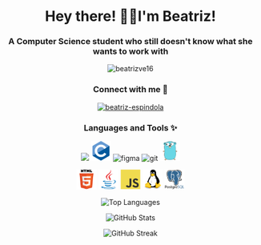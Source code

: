 <h1 align="center">Hey there! 🌸✨I'm Beatriz!</h1>
<h3 align="center">A Computer Science student who still doesn't know what she wants to work with</h3>

<p align="center">
  <img src="https://komarev.com/ghpvc/?username=beatrizve16&label=Profile%20views&color=0e75b6&style=flat" alt="beatrizve16" />
</p>

<h3 align="center">Connect with me 🌟</h3>
<p align="center">
  <a href="https://www.linkedin.com/in/beatriz-espindola-73b06b240/" target="_blank">
    <img src="https://raw.githubusercontent.com/rahuldkjain/github-profile-readme-generator/master/src/images/icons/Social/linked-in-alt.svg" alt="beatriz-espindola" height="30" width="40" />
  </a>
</p>

<h3 align="center">Languages and Tools ✨</h3>
<p align="center">
  <img src="https://i.pinimg.com/originals/87/9d/d6/879dd60de473de0e0128a42352c085e7.gif" width="200" />
  <img src="https://raw.githubusercontent.com/devicons/devicon/master/icons/c/c-original.svg" alt="c" width="40" height="40"/>
  <img src="https://www.vectorlogo.zone/logos/figma/figma-icon.svg" alt="figma" width="40" height="40"/>
  <img src="https://www.vectorlogo.zone/logos/git-scm/git-scm-icon.svg" alt="git" width="40" height="40"/>
  <img src="https://raw.githubusercontent.com/devicons/devicon/master/icons/go/go-original.svg" alt="go" width="40" height="40"/>
</p>

<p align="center">
  <img src="https://raw.githubusercontent.com/devicons/devicon/master/icons/html5/html5-original-wordmark.svg" alt="html5" width="40" height="40"/>
  <img src="https://raw.githubusercontent.com/devicons/devicon/master/icons/java/java-original.svg" alt="java" width="40" height="40"/>
  <img src="https://raw.githubusercontent.com/devicons/devicon/master/icons/javascript/javascript-original.svg" alt="javascript" width="40" height="40"/>
  <img src="https://raw.githubusercontent.com/devicons/devicon/master/icons/linux/linux-original.svg" alt="linux" width="40" height="40"/>
  <img src="https://raw.githubusercontent.com/devicons/devicon/master/icons/postgresql/postgresql-original-wordmark.svg" alt="postgresql" width="40" height="40"/>
</p>

<p align="center">
  <img src="https://github-readme-stats.vercel.app/api/top-langs/?username=beatrizve16&layout=compact" alt="Top Languages" />
</p>

<p align="center">
  <img src="https://github-readme-stats.vercel.app/api?username=beatrizve16&show_icons=true" alt="GitHub Stats" />
</p>

<p align="center">
  <img src="https://github-readme-streak-stats.herokuapp.com/?user=beatrizve16" alt="GitHub Streak" />
</p>
